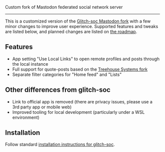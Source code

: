 Custom fork of Mastodon federated social network server

---

This is a customized version of the [Glitch-soc Mastodon fork](https://github.com/glitch-soc/mastodon) with a few minor changes to improve user experience.
Supported features and tweaks are listed below, and planned changes are listed on [the roadmap](ROADMAP.md).

## Features

- App setting "Use Local Links" to open remote profiles and posts through the local instance
- Full support for quote-posts based on the [Treehouse Systems fork](https://gitea.treehouse.systems/treehouse/mastodon)
- Separate filter categories for "Home feed" and "Lists"

## Other differences from glitch-soc

- Link to official app is removed (there are privacy issues, please use a 3rd party app or mobile web)
- Improved tooling for local development (particularly under a WSL environment)

## Installation

Follow standard [installation instructions for glitch-soc](https://glitch-soc.github.io/docs/).
